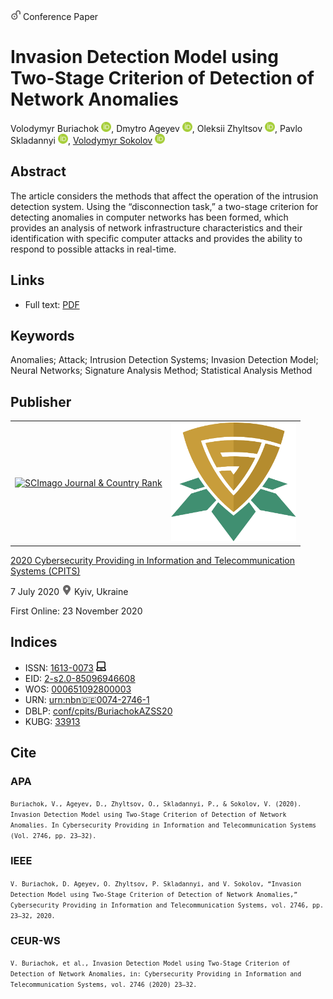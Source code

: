 <img src="/icons/unlock.svg" width="16" height="16"> Conference Paper

# Invasion Detection Model using Two-Stage Criterion of Detection of Network Anomalies

Volodymyr Buriachok <a href="https://orcid.org/0000-0002-4055-1494" target="_blank"><img src="/icons/orcid.svg" width="16" height="16"></a>,
Dmytro Ageyev <a href="https://orcid.org/0000-0002-2686-3854" target="_blank"><img src="/icons/orcid.svg" width="16" height="16"></a>,
Oleksii Zhyltsov <a href="https://orcid.org/0000-0002-7253-5990" target="_blank"><img src="/icons/orcid.svg" width="16" height="16"></a>,
Pavlo Skladannyi <a href="https://orcid.org/0000-0002-7775-6039" target="_blank"><img src="/icons/orcid.svg" width="16" height="16"></a>,
<a href="/">Volodymyr Sokolov</a> <a href="https://orcid.org/0000-0002-9349-7946" target="_blank"><img src="/icons/orcid.svg" width="16" height="16"></a>

## Abstract

The article considers the methods that affect the operation of the intrusion detection system. Using the “disconnection task,” a two-stage criterion for detecting anomalies in computer networks has been formed, which provides an analysis of network infrastructure characteristics and their identification with specific computer attacks and provides the ability to respond to possible attacks in real-time.

## Links

* Full text: [PDF](http://ceur-ws.org/Vol-2746/paper3.pdf)

## Keywords

Anomalies; Attack; Intrusion Detection Systems; Invasion Detection Model; Neural Networks; Signature Analysis Method; Statistical Analysis Method

## Publisher

<table>
<tr>
<td>
<a href="https://www.scimagojr.com/journalsearch.php?q=21100218356&amp;tip=sid&amp;exact=no" title="SCImago Journal &amp; Country Rank"><img border="0" src="https://www.scimagojr.com/journal_img.php?id=21100218356" alt="SCImago Journal &amp; Country Rank"  /></a>
</td>
<td style="text-align: left;">
<a href="https://cpits.kubg.edu.ua/"><img src="/icons/cpits.svg" width="200"></a>
</td>
</tr>
</table>

[2020 Cybersecurity Providing in Information and Telecommunication Systems (CPITS)](https://ceur-ws.org/Vol-2746/)

7 July 2020 <img src="/icons/location-pin.svg" width="16" height="16"> Kyiv, Ukraine

First Online: 23 November 2020

## Indices

* ISSN: [1613-0073](https://portal.issn.org/resource/ISSN/1613-0073) <img src="/icons/online.svg" width="16" height="16">
* EID: [2-s2.0-85096946608](http://www.scopus.com/record/display.url?origin=inward&eid=2-s2.0-85096946608)
* WOS: [000651092800003](https://www.webofscience.com/wos/woscc/full-record/WOS:000651092800003)
* URN: [urn:nbn:de:0074-2746-1](https://nbn-resolving.org/xml/urn:nbn:de:0074-2746-1)
* DBLP: [conf/cpits/BuriachokAZSS20](https://dblp.org/rec/conf/cpits/BuriachokAZSS20)
* KUBG: [33913](http://elibrary.kubg.edu.ua/id/eprint/33913/)

## Cite

### APA

<small>`Buriachok, V., Ageyev, D., Zhyltsov, O., Skladannyi, P., & Sokolov, V. (2020). Invasion Detection Model using Two-Stage Criterion of Detection of Network Anomalies. In Cybersecurity Providing in Information and Telecommunication Systems (Vol. 2746, pp. 23–32).`</small>

### IEEE

<small>`V. Buriachok, D. Ageyev, O. Zhyltsov, P. Skladannyi, and V. Sokolov, “Invasion Detection Model using Two-Stage Criterion of Detection of Network Anomalies,” Cybersecurity Providing in Information and Telecommunication Systems, vol. 2746, pp. 23–32, 2020.`</small>

### CEUR-WS

<small>`V. Buriachok, et al., Invasion Detection Model using Two-Stage Criterion of Detection of Network Anomalies, in: Cybersecurity Providing in Information and Telecommunication Systems, vol. 2746 (2020) 23–32.`</small>
